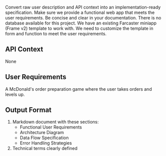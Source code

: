 Convert raw user description and API context into an implementation-ready specification.
Make sure we provide a functional web app that meets the user requirements.
Be concise and clear in your documentation.
There is no database available for this project.
We have an existing Farcaster miniapp (Frame v2) template to work with.
We need to customize the template in form and function to meet the user requirements.

## API Context
None

## User Requirements
A McDonald's order preparation game where the user takes orders and levels up.

## Output Format
1. Markdown document with these sections:
   - Functional User Requirements
   - Architecture Diagram
   - Data Flow Specification
   - Error Handling Strategies
2. Technical terms clearly defined

